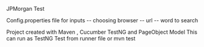 JPMorgan Test

Config.properties file for inputs
    -- choosing browser
    -- url
    -- word to search

Project created with Maven , Cucumber TestNG and PageObject Model
This can run as TestNG Test from runner file or mvn test
